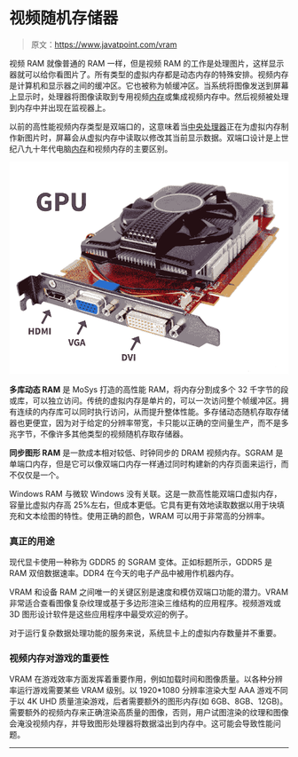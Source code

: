 # 视频随机存储器

> 原文：<https://www.javatpoint.com/vram>

视频 RAM 就像普通的 RAM 一样，但是视频 RAM 的工作是处理图片，这样显示器就可以给你看图片了。所有类型的虚拟内存都是动态内存的特殊安排。视频内存是计算机和显示器之间的缓冲区。它也被称为帧缓冲区。当系统将图像发送到屏幕上显示时，处理器将图像读取到专用视频[内存](https://www.javatpoint.com/ram-full-form)或集成视频内存中。然后视频被处理到内存中并出现在监视器上。

以前的高性能视频内存类型是双端口的，这意味着当[中央处理器](https://www.javatpoint.com/cpu-full-form)正在为虚拟内存制作新图片时，屏幕会从虚拟内存中读取以修改其当前显示数据。双端口设计是上世纪八九十年代电脑[内存](https://www.javatpoint.com/ram)和视频内存的主要区别。

![VRAM (video RAM)](img/97ba09a3c7910be69fa4b2d0b3596a16.png)

**多库动态 RAM** 是 MoSys 打造的高性能 RAM，将内存分割成多个 32 千字节的段或库，可以独立访问。传统的虚拟内存是单片的，可以一次访问整个帧缓冲区。拥有连续的内存库可以同时执行访问，从而提升整体性能。多存储动态随机存取存储器也更便宜，因为对于给定的分辨率带宽，卡只能以正确的空间量生产，而不是多兆字节，不像许多其他类型的视频随机存取存储器。

**同步图形 RAM** 是一款成本相对较低、时钟同步的 DRAM 视频内存。SGRAM 是单端口内存，但是它可以像双端口内存一样通过同时构建新的内存页面来运行，而不仅仅是一个。

Windows RAM 与微软 Windows 没有关联。这是一款高性能双端口虚拟内存，容量比虚拟内存高 25%左右，但成本更低。它具有更有效地读取数据以用于块填充和文本绘图的特性。使用正确的颜色，WRAM 可以用于非常高的分辨率。

### 真正的用途

现代显卡使用一种称为 GDDR5 的 SGRAM 变体。正如标题所示，GDDR5 是 RAM 双倍数据速率。DDR4 在今天的电子产品中被用作机器内存。

VRAM 和设备 RAM 之间唯一的关键区别是速度和模仿双端口功能的潜力。VRAM 非常适合查看图像复杂纹理或基于多边形渲染三维结构的应用程序。视频游戏或 3D 图形设计软件是这些应用程序中最受欢迎的例子。

对于运行复杂数据处理功能的服务来说，系统显卡上的虚拟内存数量并不重要。

### 视频内存对游戏的重要性

VRAM 在游戏效率方面发挥着重要作用，例如加载时间和图像质量。以各种分辨率运行游戏需要某些 VRAM 级别。以 1920*1080 分辨率渲染大型 AAA 游戏不同于以 4K UHD 质量渲染游戏，后者需要额外的图形内存(如 6GB、8GB、12GB)。需要额外的视频内存来正确渲染高质量的图像，否则，用户试图渲染的纹理和图像会淹没视频内存，并导致图形处理器将数据溢出到内存中。这可能会导致性能问题。

* * *